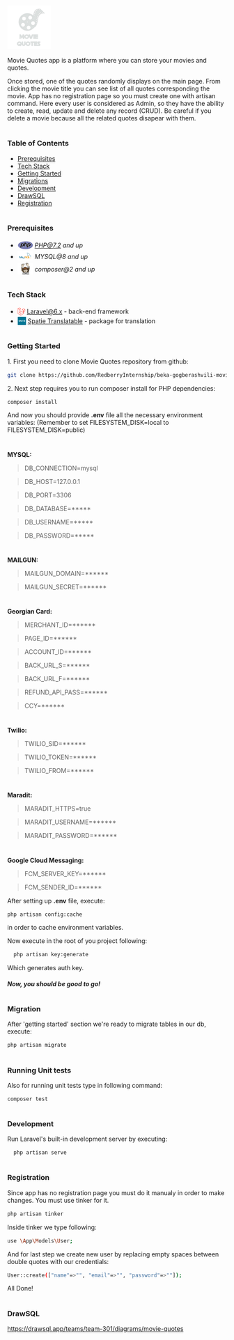 
<p><img src="readme/assets/movie-quotes.png" width="100" alt="Movie Quotes Logo"></p>

<p>Movie Quotes app is a platform where you can store your movies and quotes.</p>

<p>Once stored, one of the quotes randomly displays on the main page. From clicking the movie title you can see list of all quotes corresponding the movie. App has no registration page so you must create one with artisan command. Here every user is considered as Admin, so they have the ability to create, read, update and delete any record (CRUD). Be careful if you delete a movie because all the related quotes disapear with them.</p>


#
### Table of Contents
* [Prerequisites](#prerequisites)
* [Tech Stack](#tech-stack)
* [Getting Started](#getting-started)
* [Migrations](#migration)
* [Development](#development)
* [DrawSQL](#drawsql)
* [Registration](#registration)


#
### Prerequisites

* <img src="readme/assets/php.svg" width="35" style="position: relative; top: 4px" /> *PHP@7.2 and up*
* <img src="readme/assets/mysql.png" width="35" style="position: relative; top: 4px" /> *MYSQL@8 and up*
* <img src="readme/assets/composer.png" width="35" style="position: relative; top: 6px" /> *composer@2 and up*


#
### Tech Stack

* <img src="readme/assets/laravel.png" height="18" style="position: relative; top: 4px" /> [Laravel@6.x](https://laravel.com/docs/6.x) - back-end framework
* <img src="readme/assets/spatie.png" height="19" style="position: relative; top: 4px" /> [Spatie Translatable](https://github.com/spatie/laravel-translatable) - package for translation

#
### Getting Started

1\. First you need to clone Movie Quotes repository from github:
```sh
git clone https://github.com/RedberryInternship/beka-gogberashvili-movie-quotes.git
```

2\. Next step requires you to run composer install for PHP dependencies:
```sh
composer install
```


And now you should provide **.env** file all the necessary environment variables:
(Remember to set FILESYSTEM_DISK=local to FILESYSTEM_DISK=public)

#
**MYSQL:**
>DB_CONNECTION=mysql

>DB_HOST=127.0.0.1

>DB_PORT=3306

>DB_DATABASE=*****

>DB_USERNAME=*****

>DB_PASSWORD=*****


#
**MAILGUN:**
>MAILGUN_DOMAIN=******

>MAILGUN_SECRET=******

#
**Georgian Card:**
>MERCHANT_ID=******

>PAGE_ID=******

>ACCOUNT_ID=******

>BACK_URL_S=******

>BACK_URL_F=******

>REFUND_API_PASS=******

>CCY=******

#
**Twilio:**
>TWILIO_SID=******

>TWILIO_TOKEN=******

>TWILIO_FROM=******

#
**Maradit:**
>MARADIT_HTTPS=true

>MARADIT_USERNAME=******

>MARADIT_PASSWORD=******

#
**Google Cloud Messaging:**
>FCM_SERVER_KEY=******

>FCM_SENDER_ID=******

After setting up **.env** file, execute:
```sh
php artisan config:cache
```
in order to cache environment variables.

Now execute in the root of you project following:
```sh
  php artisan key:generate
```
Which generates auth key.

##### Now, you should be good to go!


#
### Migration
After 'getting started' section we're ready to migrate tables in our db, execute:
```sh
php artisan migrate
```

#
### Running Unit tests
Also for running unit tests type in following command:

```sh
composer test
```

#
### Development

Run Laravel's built-in development server by executing:

```sh
  php artisan serve
```

#
### Registration

Since app has no registration page you must do it manualy in order to make changes.
You must use tinker for it.

```sh
php artisan tinker
```

Inside tinker we type following:

```sh
use \App\Models\User;
```

And for last step we create new user by replacing empty spaces between double quotes with our credentials:

```sh
User::create(["name"=>"", "email"=>"", "password"=>""]);
```

All Done!

#
### DrawSQL

https://drawsql.app/teams/team-301/diagrams/movie-quotes
